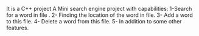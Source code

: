 It is a C++ project
A Mini search engine project with capabilities:
1-Search for a word in file .
2- Finding the location of the word in file.
3- Add a word to this file.
4- Delete a word from this file.
5- In addition to some other features.
